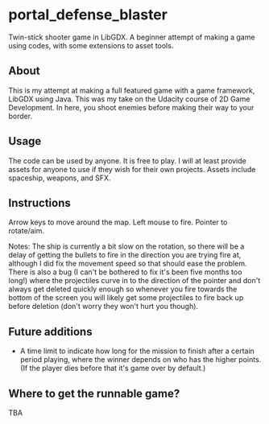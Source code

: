 # portal_defense_blaster
Twin-stick shooter game in LibGDX.
A beginner attempt of making a game using codes, with some extensions to asset tools.

## About
This is my attempt at making a full featured game with a game framework, LibGDX using Java. This was my take on the Udacity course of 2D Game Development. In here, you shoot enemies before making their way to your border.

## Usage
The code can be used by anyone. It is free to play. I will at least provide assets for anyone to use if they wish for their own projects. Assets include spaceship, weapons, and SFX.

## Instructions
Arrow keys to move around the map.
Left mouse to fire.
Pointer to rotate/aim.

Notes: The ship is currently a bit slow on the rotation, so there will be a delay of getting the bullets to fire in the direction you are trying fire at, although I did fix the movement speed so that should ease the problem. There is also a bug (I can't be bothered to fix it's been five months too long!) where the projectiles curve in to the direction of the pointer and don't always get deleted quickly enough so whenever you fire towards the bottom of the screen you will likely get some projectiles to fire back up before deletion (don't worry they won't hurt you though).

## Future additions
* A time limit to indicate how long for the mission to finish after a certain period playing, where the winner depends on who has the higher points. (If the player dies before that it's game over by default.)

## Where to get the runnable game?
TBA
